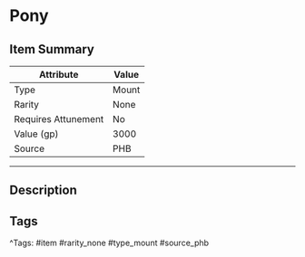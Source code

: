 # Pony

## Item Summary

| Attribute            | Value                        |
|----------------------|------------------------------|
| Type                 | Mount |
| Rarity               | None             |
| Requires Attunement  | No                |
| Value (gp)           | 3000    |
| Source               | PHB |

---

## Description



## Tags

^Tags: #item #rarity_none #type_mount #source_phb